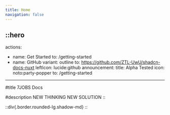 ```yaml
---
title: Home
navigation: false
---
```


::hero
---
actions:
  - name: Get Started
    to: /getting-started
  - name: GitHub
    variant: outline
    to: https://github.com/ZTL-UwU/shadcn-docs-nuxt
    leftIcon: lucide:github
announcement:
  title: Alpha Tested
  icon: noto:party-popper
  to: /getting-started
---
#title
7JOBS Docs

#description
NEW THINKING NEW SOLUTION
::

::div{.border.rounded-lg.shadow-md}
::
